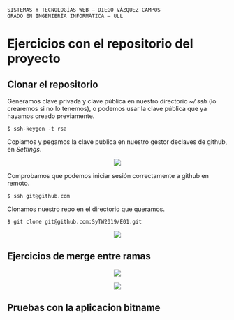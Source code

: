 ```
SISTEMAS Y TECNOLOGÍAS WEB — DIEGO VÁZQUEZ CAMPOS
GRADO EN INGENIERÍA INFORMÁTICA — ULL
```

# Ejercicios con el repositorio del proyecto
## Clonar el repositorio
Generamos clave privada y clave pública en nuestro directorio *~/.ssh* (lo crearemos si no lo tenemos), o podemos usar la clave pública que ya hayamos creado previamente.
```console
$ ssh-keygen -t rsa
```
Copiamos y pegamos la clave publica en nuestro gestor declaves de github, en *Settings*.
<p align="center">
  <img src="https://i.imgur.com/jp9RxGG.png?1"/>
</p>

Comprobamos que podemos iniciar sesión correctamente a github en remoto.

```console
$ ssh git@github.com
```
Clonamos nuestro repo en el directorio que queramos.

```console
$ git clone git@github.com:SyTW2019/E01.git
```
<p align="center">
  <img src="https://i.gyazo.com/483fe5732abb03d78a903d0f88608c25.png"/>
</p>


## Ejercicios de merge entre ramas
<p align="center">
  <img src="https://i.gyazo.com/7710a99b95a032da85bdd2c97dbb1055.png"/>
</p>

<p align="center">
  <img src="https://i.gyazo.com/e062cd0f68d8ed0f46db7bce605c90dc.png"/>
</p>

## Pruebas con la aplicacion bitname

